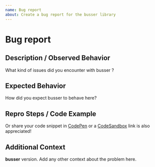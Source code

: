 ```yaml
---
name: Bug report
about: Create a bug report for the busser library
---
```


# Bug report

## Description / Observed Behavior

What kind of issues did you encounter with busser ?

## Expected Behavior

How did you expect busser to behave here?

## Repro Steps / Code Example

Or share your code snippet in [CodePen](https://codepen.io) or a [CodeSandbox](https://codesandbox.io) link is also appreciated!

## Additional Context

**busser** version. 
Add any other context about the problem here.
